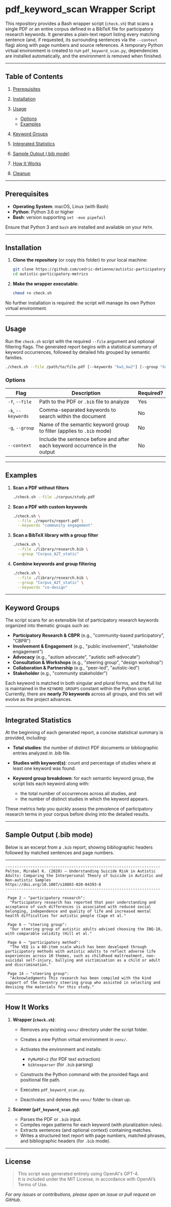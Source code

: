 # pdf\_keyword\_scan Wrapper Script

This repository provides a Bash wrapper script (`check.sh`) that scans a single PDF or an entire corpus defined in a BibTeX file for participatory research keywords. It generates a plain-text report listing every matching sentence (and, if requested, its surrounding sentences via the `--context` flag) along with page numbers and source references. A temporary Python virtual environment is created to run `pdf_keyword_scan.py`, dependencies are installed automatically, and the environment is removed when finished.

---

## Table of Contents

1. [Prerequisites](#prerequisites)
2. [Installation](#installation)
3. [Usage](#usage)

   * [Options](#options)
   * [Examples](#examples)
4. [Keyword Groups](#keyword-groups)
5. [Integrated Statistics](#integrated-statistics)
6. [Sample Output (.bib mode)](#sample-output-bib-mode)
7. [How It Works](#how-it-works)
8. [Cleanup](#cleanup)

---

## Prerequisites

* **Operating System**: macOS, Linux (with Bash)
* **Python**: Python 3.6 or higher
* **Bash**: version supporting `set -euo pipefail`

Ensure that Python 3 and `bash` are installed and available on your `PATH`.

---

## Installation

1. **Clone the repository** (or copy this folder) to your local machine:

   ```bash
   git clone https://github.com/cedric-detienne/autistic-participatory-metrics.git
   cd autistic-participatory-metrics
   ```

2. **Make the wrapper executable**:

   ```bash
   chmod +x check.sh
   ```

No further installation is required: the script will manage its own Python virtual environment.

---

## Usage

Run the `check.sh` script with the required `--file` argument and optional filtering flags. The generated report begins with a statistical summary of keyword occurrences, followed by detailed hits grouped by semantic families.

```bash
./check.sh --file /path/to/file.pdf [--keywords "kw1,kw2"] [--group "GroupName"]
```

### Options

| Flag               | Description                                                                 | Required? |
| ------------------ | --------------------------------------------------------------------------- | --------- |
| `-f`, `--file`     | Path to the PDF or `.bib` file to analyze                                   | Yes       |
| `-k`, `--keywords` | Comma-separated keywords to search within the document                      | No        |
| `-g`, `--group`    | Name of the semantic keyword group to filter (applies to `.bib` mode)       | No        |
| `--context`        | Include the sentence before and after each keyword occurrence in the output | No        |

---

## Examples

1. **Scan a PDF without filters**

   ```bash
   ./check.sh --file ./corpus/study.pdf
   ```

2. **Scan a PDF with custom keywords**

   ```bash
   ./check.sh \
     --file ./reports/report.pdf \
     --keywords "community engagement"
   ```

3. **Scan a BibTeX library with a group filter**

   ```bash
   ./check.sh \
     --file ./library/research.bib \
     --group "Corpus_A2T_static"
   ```

4. **Combine keywords and group filtering**

   ```bash
   ./check.sh \
     --file ./library/research.bib \
     --group "Corpus_A2T_static" \
     --keywords "co-design"
   ```

---

## Keyword Groups

The script scans for an extensible list of participatory research keywords organized into thematic groups such as:

* **Participatory Research & CBPR** (e.g., "community-based participatory", "CBPR")
* **Involvement & Engagement** (e.g., "public involvement", "stakeholder engagement")
* **Advocacy** (e.g., "autism advocate", "autistic self-advocate")
* **Consultation & Workshops** (e.g., "steering group", "design workshop")
* **Collaboration & Partnership** (e.g., "peer-led", "autistic-led")
* **Stakeholder** (e.g., "community stakeholder")

Each keyword is matched in both singular and plural forms, and the full list is maintained in the `KEYWORD_GROUPS` constant within the Python script. Currently, there are **nearly 70 keywords** across all groups, and this set will evolve as the project advances.

---

## Integrated Statistics

At the beginning of each generated report, a concise statistical summary is provided, including:

* **Total studies**: the number of distinct PDF documents or bibliographic entries analyzed in .bib file.
* **Studies with keyword(s)**: count and percentage of studies where at least one keyword was found.
* **Keyword group breakdown**: for each semantic keyword group, the script lists each keyword along with:

  * the total number of occurrences across all studies, and
  * the number of distinct studies in which the keyword appears.

These metrics help you quickly assess the prevalence of participatory research terms in your corpus before diving into the detailed results.

---

## Sample Output (.bib mode)

Below is an excerpt from a `.bib` report, showing bibliographic headers followed by matched sentences and page numbers.

---

```
--------------------------------------------------------------------        
Pelton, Mirabel K. (2020) – Understanding Suicide Risk in Autistic Adults: Comparing the Interpersonal Theory of Suicide in Autistic and Non-autistic Samples
https://doi.org/10.1007/s10803-020-04393-8        
--------------------------------------------------------------------

 Page 2 – "participatory research":
  "Participatory research has reported that poor understanding and acceptance of such differences is associated with reduced social belonging, independence and quality of life and increased mental health difficulties for autistic people (Cage et al."

 Page 6 – "steering group":
  "Our steering group of autistic adults advised choosing the INQ-10, with comparable validity (Hill et al."

 Page 6 – "participatory method":
  "The VEQ is a 60-item scale which has been developed through participatory methods with autistic adults to reflect adverse life experiences across 10 themes, such as childhood maltreatment, non-suicidal self-injury, bullying and victimisation as a child or adult and discrimination."

 Page 14 – "steering group":
  "Acknowledgments This research has been compiled with the kind support of the Coventry steering group who assisted in selecting and devising the materials for this study."
```

---

## How It Works

1. **Wrapper (`check.sh`)**:

   * Removes any existing `venv/` directory under the script folder.
   * Creates a new Python virtual environment in `venv/`.
   * Activates the environment and installs:

     * `PyMuPDF<2` (for PDF text extraction)
     * `bibtexparser` (for `.bib` parsing)
   * Constructs the Python command with the provided flags and positional file path.
   * Executes `pdf_keyword_scan.py`.
   * Deactivates and deletes the `venv/` folder to clean up.

2. **Scanner (`pdf_keyword_scan.py`)**:

   * Parses the PDF or `.bib` input.
   * Compiles regex patterns for each keyword (with pluralization rules).
   * Extracts sentences (and optional context) containing matches.
   * Writes a structured text report with page numbers, matched phrases, and bibliographic headers (for `.bib` mode).

---

## License

> This script was generated entirely using OpenAI's GPT-4.  
> It is included under the MIT License, in accordance with OpenAI’s Terms of Use.


*For any issues or contributions, please open an issue or pull request on GitHub.*
